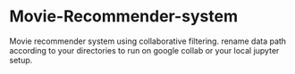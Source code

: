 # Movie-Recommender-system
Movie recommender system using collaborative filtering.
rename data path according to your directories to run on google collab or your local jupyter setup.
